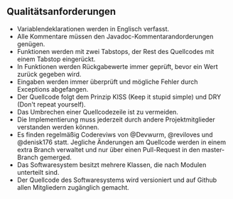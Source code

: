 ## Qualitätsanforderungen

* Variablendeklarationen werden in Englisch verfasst.
* Alle Kommentare müssen den Javadoc-Kommentarandorderungen genügen.
* Funktionen werden mit zwei Tabstops, der Rest des Quellcodes mit einem Tabstop eingerückt.
* In Funktionen werden Rückgabewerte immer geprüft, bevor ein Wert zurück gegeben wird.
* Eingaben werden immer überprüft und mögliche Fehler durch Exceptions abgefangen.
* Der Quellcode folgt dem Prinzip KISS (Keep it stupid simple) und DRY (Don't repeat yourself).
* Das Umbrechen einer Quellcodezeile ist zu vermeiden.
* Die Implementierung muss jederzeit durch andere Projektmitglieder verstanden werden können.
* Es finden regelmäßig Codereviws von @Devwurm, @reviloves und @denisk176 statt. Jegliche Änderungen am Quellcode werden in einem extra Branch verwaltet und nur über einen Pull-Request in den master-Branch gemerged. 
* Das Softwaresystem besitzt mehrere Klassen, die nach Modulen unterteilt sind.
* Der Quellcode des Softwaresystems wird versioniert und auf Github allen Mitgliedern zugänglich gemacht.
